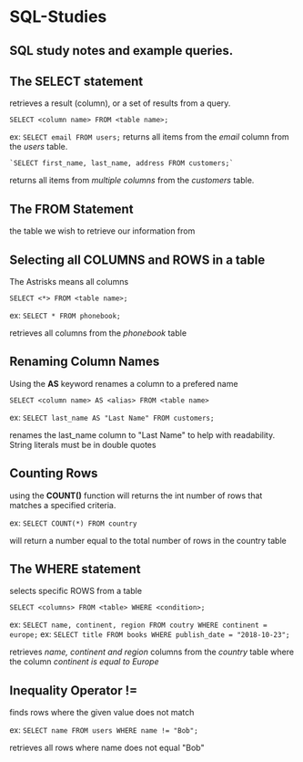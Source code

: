 # SQL-Studies
## SQL study notes and example queries.

## The **SELECT** statement

retrieves a result (column), or a set of results from a query.
 ```
 SELECT <column name> FROM <table name>;
```

ex: `SELECT email FROM users;`
returns all items from the *email* column from the *users* table.

    `SELECT first_name, last_name, address FROM customers;`
 returns all items from *multiple columns* from the *customers* table.
 
 ## The **FROM** Statement
 
the table we wish to retrieve our information from
 
 
 ## Selecting all COLUMNS and ROWS in a table
 
 The Astrisks means all columns
 
 ```
 SELECT <*> FROM <table name>;
 ```
 ex: `SELECT * FROM phonebook;`
 
retrieves all columns from the *phonebook* table 

## Renaming Column Names
Using the **AS** keyword renames a column to a prefered name

```SELECT <column name> AS <alias> FROM <table name>```

ex: `SELECT last_name AS "Last Name" FROM customers;`

renames the last_name column to "Last Name" to help with readability. String literals must be in double quotes

## Counting Rows
using the **COUNT()** function will returns the int number of rows that matches a specified criteria.

ex: ` SELECT COUNT(*) FROM country `

will return a number equal to the total number of rows in the country table

## The **WHERE** statement

selects specific ROWS from a table

`SELECT <columns> FROM <table> WHERE <condition>;`

ex: `SELECT name, continent, region FROM coutry WHERE continent = europe;`
ex: `SELECT title FROM books WHERE publish_date = "2018-10-23";`

retrieves *name, continent and region* columns from the *country* table where the column *continent is equal to Europe*

## Inequality Operator **!=**

finds rows where the given value does not match

ex: `SELECT name FROM users WHERE name != "Bob";`

retrieves all rows where name does not equal "Bob"



